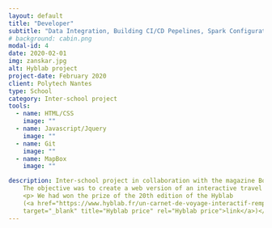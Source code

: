 ```yaml
---
layout: default
title: "Developer"
subtitle: "Data Integration, Building CI/CD Pepelines, Spark Configuration"
# background: cabin.png
modal-id: 4
date: 2020-02-01
img: zanskar.jpg
alt: Hyblab project
project-date: February 2020
client: Polytech Nantes
type: School
category: Inter-school project
tools:
  - name: HTML/CSS
    image: ""
  - name: Javascript/Jquery
    image: ""
  - name: Git
    image: ""
  - name: MapBox
    image: ""

description: Inter-school project in collaboration with the magazine Bout du monde.
    The objective was to create a web version of an interactive travel diary in India.
    <p> We had won the prize of the 20th edition of the Hyblab
    (<a href="https://www.hyblab.fr/un-carnet-de-voyage-interactif-remporte-la-20eme-edition-du-hyblab/"
    target="_blank" title="Hyblab price" rel="Hyblab price">link</a>)</p>
---
```

